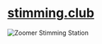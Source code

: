 # [stimming.club](https://stimming.club)

![Zoomer Stimming Station](https://github.com/stimmingstation/stimmingstation.github.io/raw/main/.github/screenshot.png)
